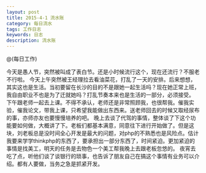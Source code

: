 ```yaml
---
layout: post
title: 2015-4-1 流水账
category: 每日流水
tags: 工作日志
keywords: 日志
description: 流水账
---
```

@(每日工作)

今天是愚人节，突然被叫成了表白节。还是小时候流行这个，现在还流行？不服老不行啦。
今天上午突然被王经理拉去看油菜花，打乱了一天的安排。后来想想，其实这也是生活。当初要留在长沙的目的不是跟她一起生活吗？现在她正常上班，我自由职业不也是为了迁就她吗？打乱节奏本来也是生活的一部分，必须接受。
下午跟老师一起去上课。不得不承认，老师还是非常照顾我，也很帮我。催我实验，催我论文，带我上课，只希望我能做出东西来。送老师回去的时候又取经尿布的事，亦师亦友也要慢慢培养的吧。
晚上去谈了代驾的事情，整体谈了下这个功能要如何做，大概讲了下。老板们都基本满意，同意往下进行开始做了。但是这块，刘老板总是没时间全心开发是最大的问题，对php的不熟悉也是风险点。估计我要来学学thinkphp的东西了，要承担出一部分东西了，时间紧迫。更加紧迫的事情是找美工，明天的任务是去物色一个美工帮我晚上去跟老板忽悠的。
夜宵去吃了点，听他们谈了谈银行的琐事，也告诉了朋友自己在搞这个事情有业务可以介绍。都有人要做，当务之急是抓紧开发。